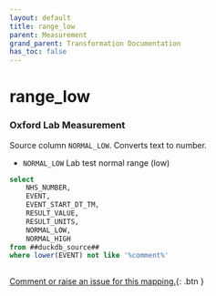 ```yaml
---
layout: default
title: range_low
parent: Measurement
grand_parent: Transformation Documentation
has_toc: false
---
```

# range_low
### Oxford Lab Measurement
Source column  `NORMAL_LOW`.
Converts text to number.

* `NORMAL_LOW` Lab test normal range (low) []()

```sql
select
	NHS_NUMBER,
	EVENT,
	EVENT_START_DT_TM,
	RESULT_VALUE,
	RESULT_UNITS,
	NORMAL_LOW,
	NORMAL_HIGH
from ##duckdb_source##
where lower(EVENT) not like '%comment%'
	
```


[Comment or raise an issue for this mapping.](https://github.com/answerdigital/oxford-omop-data-mapper/issues/new?title=OMOP%20Measurement%20table%20range_low%20field%20Oxford%20Lab%20Measurement%20mapping){: .btn }
